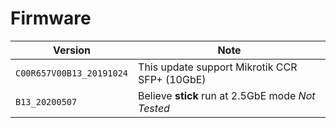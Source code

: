 # Firmware

| Version                  | Note |
|--------------------------|------|
| `C00R657V00B13_20191024` | This update support Mikrotik CCR SFP+ (10GbE) |
| `B13_20200507` | Believe **stick** run at 2.5GbE mode *Not Tested* |
